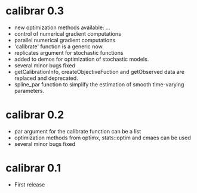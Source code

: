 # calibrar 0.3
* new optimization methods available: ...
* control of numerical gradient computations
* parallel numerical gradient computations 
* 'calibrate' function is a generic now.
* replicates argument for stochastic functions 
* added to demos for optimization of stochastic models.
* several minor bugs fixed
* getCalibrationInfo, createObjectiveFuction and getObserved data are replaced
and deprecated.
* spline_par function to simplify the estimation of smooth time-varying parameters.

# calibrar 0.2
* par argument for the calibrate function can be a list
* optimization methods from optimx, stats::optim and cmaes can be used
* several minor bugs fixed

# calibrar 0.1
* First release
